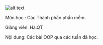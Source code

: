 ![alt text](https://gpcoder.com/wp-content/uploads/2017/11/OOP.png)









Môn học : Các Thành phần phần mềm.


Giảng viên: Hà.QT



Nội dung: Các bài OOP qua các tuần đã học.


